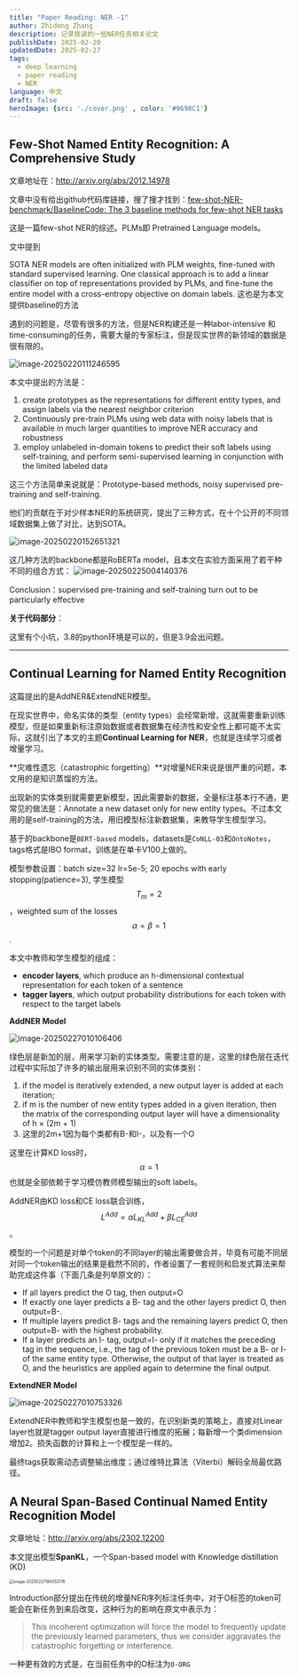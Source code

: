 ```yaml
---
title: "Paper Reading: NER -1"
author: Zhidong Zhang
description: 记录我读的一些NER任务相关论文
publishDate: 2025-02-20
updatedDate: 2025-02-27
tags:
  - deep learning
  - paper reading
  - NER
language: 中文
draft: false
heroImage: {src: './cover.png' , color: '#9698C1'}
---
```


## Few-Shot Named Entity Recognition: A Comprehensive Study

文章地址在：http://arxiv.org/abs/2012.14978

文章中没有给出github代码库链接，搜了搜才找到：[few-shot-NER-benchmark/BaselineCode: The 3 baseline methods for few-shot NER tasks](https://github.com/few-shot-NER-benchmark/BaselineCode)

这是一篇few-shot NER的综述。PLMs即 Pretrained Language models。

文中提到

SOTA NER models are often initialized with PLM weights, fine-tuned with standard supervised learning. One classical approach is to add a linear classifier on top of representations provided by PLMs, and fine-tune the entire model with a cross-entropy objective on domain labels. 这也是为本文提供baseline的方法

遇到的问题是，尽管有很多的方法，但是NER构建还是一种labor-intensive 和 time-consuming的任务，需要大量的专家标注，但是现实世界的新领域的数据是很有限的。

![image-20250220111246595](./image-20250220111246595.png)



本文中提出的方法是：

1. create prototypes as the representations for different entity types, and assign labels via the nearest neighbor criterion
2. Continuously pre-train PLMs using web data with noisy labels that is available in much larger quantities to improve NER accuracy and robustness
3. employ unlabeled in-domain tokens to predict their soft labels using self-training, and perform semi-supervised learning in conjunction with the limited labeled data

这三个方法简单来说就是：Prototype-based methods, noisy supervised pre-training and self-training.

他们的贡献在于对少样本NER的系统研究，提出了三种方式，在十个公开的不同领域数据集上做了对比，达到SOTA。

![image-20250220152651321](./image-20250220152651321.png)

这几种方法的backbone都是RoBERTa model，且本文在实验方面采用了若干种不同的组合方式：
![image-20250225004140376](./image-20250225004140376.png)

Conclusion：supervised pre-training and self-training turn out to be particularly effective

**关于代码部分**：

这里有个小坑，3.8的python环境是可以的，但是3.9会出问题。

---

## Continual Learning for Named Entity Recognition

这篇提出的是AddNER&ExtendNER模型。

在现实世界中，命名实体的类型（entity types）会经常新增，这就需要重新训练模型，但是如果重新标注原始数据或者数据集在经济性和安全性上都可能不太实际，这就引出了本文的主题**Continual Learning for NER**，也就是连续学习或者增量学习。

**灾难性遗忘（catastrophic forgetting）**对增量NER来说是很严重的问题，本文用的是知识蒸馏的方法。

出现新的实体类别就需要更新模型，因此需要新的数据，全量标注基本行不通，更常见的做法是：Annotate a new dataset only for new entity types。不过本文用的是self-training的方法，用旧模型标注新数据集，来教导学生模型学习。

基于的backbone是`BERT-based` models，datasets是`CoNLL-03`和`OntoNotes`，tags格式是IBO format，训练是在单卡V100上做的。

模型参数设置：batch size=32 lr=5e-5; 20 epochs with early stopping(patience=3), 学生模型 $$T_m=2$$，weighted sum of the losses $$\alpha = \beta = 1$$.

本文中教师和学生模型的组成：

* **encoder layers**, which produce an h-dimensional contextual representation for each token of a sentence
* **tagger layers**, which output probability distributions for each token with respect to the target labels

**AddNER Model**

![image-20250227010106406](./image-20250227010106406.png)

绿色层是新加的层，用来学习新的实体类型。需要注意的是，这里的绿色层在迭代过程中实际加了许多的输出层用来识别不同的实体类别：

1. if the model is iteratively extended, a new output layer is added at each iteration;
2. if m is the number of new entity types added in a given iteration, then the matrix of the corresponding output layer will have a dimensionality of h × (2m + 1)
3. 这里的2m+1因为每个类都有B-和I-，以及有一个O

这里在计算KD loss时，$$\alpha =1$$也就是全部依赖于学习模仿教师模型输出的soft labels。

AddNER由KD loss和CE loss联合训练，$$L^{Add}=\alpha L_{KL}^{Add}+\beta L_{CE}^{Add}$$。

模型的一个问题是对单个token的不同layer的输出需要做合并，毕竟有可能不同层对同一个token输出的结果是截然不同的，作者设置了一套规则和启发式算法来帮助完成这件事（下面几条是列举原文的）：

* If all layers predict the O tag, then output=O
* If exactly one layer predicts a B- tag and the other layers predict O, then output=B-.
* If multiple layers predict B- tags and the remaining layers predict O, then output=B- with the highest probability.
* If a layer predicts an I- tag, output=I- only if it matches the preceding tag in the sequence, i.e., the tag of the previous token must be a B- or I- of the same entity type. Otherwise, the output of that layer is treated as O, and the heuristics are applied again to determine the final output.



**ExtendNER Model**

![image-20250227010753326](./image-20250227010753326.png)

ExtendNER中教师和学生模型也是一致的，在识别新类的策略上，直接对Linear layer也就是tagger output layer直接进行维度的拓展；每新增一个类dimension增加2。损失函数的计算和上一个模型是一样的。

最终tags获取需动态调整输出维度；通过维特比算法（Viterbi）解码全局最优路径。

## A Neural Span-Based Continual Named Entity Recognition Model

文章地址：http://arxiv.org/abs/2302.12200

本文提出模型**SpanKL**，一个Span-based model with Knowledge distillation (KD)

<img src="./image-20250227184352176.png" alt="image-20250227184352176" style="zoom:50%;" />

Introduction部分提出在传统的增量NER序列标注任务中，对于O标签的token可能会在新任务到来后改变，这种行为的影响在原文中表示为：

> This incoherent optimization will force the model to frequently update the previously learned parameters, thus we consider aggravates the catastrophic forgetting or interference.

一种更有效的方式是，在当前任务中的O标注为`O-ORG`

